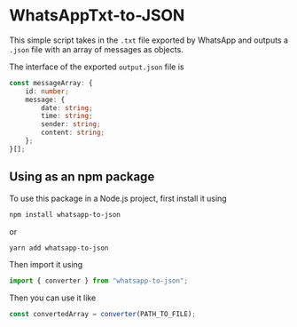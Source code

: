 # WhatsAppTxt-to-JSON
This simple script takes in the `.txt` file exported by WhatsApp and outputs a `.json` file with an array of messages as objects.

The interface of the exported `output.json` file is
```typescript
const messageArray: {
	id: number;
	message: {
		date: string;
		time: string;
		sender: string;
		content: string;
	};
}[];
```
## Using as an npm package
To use this package in a Node.js project, first install it using
```bash
npm install whatsapp-to-json
```
or
```bash
yarn add whatsapp-to-json
```

Then import it using
```javascript
import { converter } from "whatsapp-to-json";
```

Then you can use it like
```javascript
const convertedArray = converter(PATH_TO_FILE);
```
